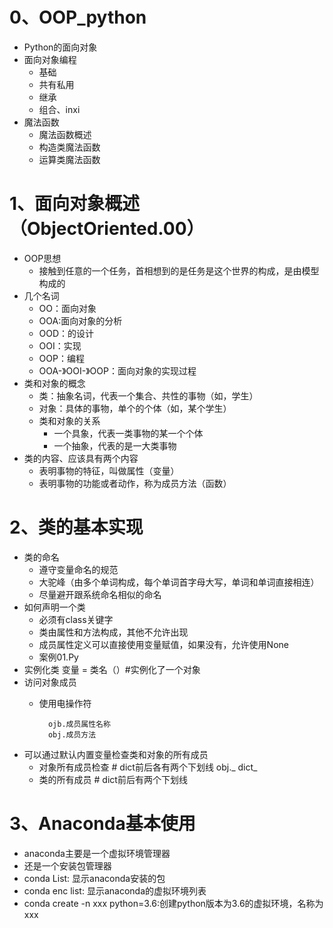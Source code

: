 # 0、OOP_python
- Python的面向对象
- 面向对象编程
    - 基础
    - 共有私用
    - 继承
    - 组合、inxi
- 魔法函数
    - 魔法函数概述
    - 构造类魔法函数
    - 运算类魔法函数
    
# 1、面向对象概述（ObjectOriented.00）       
- OOP思想
    - 接触到任意的一个任务，首相想到的是任务是这个世界的构成，是由模型构成的
- 几个名词
    - OO：面向对象
    - OOA:面向对象的分析
    - OOD：的设计
    - OOI：实现
    - OOP：编程
    - OOA-》OOI-》OOP：面向对象的实现过程
- 类和对象的概念
    - 类：抽象名词，代表一个集合、共性的事物（如，学生）
    - 对象：具体的事物，单个的个体（如，某个学生）
    - 类和对象的关系
        - 一个具象，代表一类事物的某一个个体
        - 一个抽象，代表的是一大类事物
- 类的内容、应该具有两个内容
    - 表明事物的特征，叫做属性（变量）
    - 表明事物的功能或者动作，称为成员方法（函数）
    
# 2、类的基本实现
- 类的命名
    - 遵守变量命名的规范
    - 大驼峰（由多个单词构成，每个单词首字母大写，单词和单词直接相连）
    - 尽量避开跟系统命名相似的命名
- 如何声明一个类
    - 必须有class关键字
    - 类由属性和方法构成，其他不允许出现
    - 成员属性定义可以直接使用变量赋值，如果没有，允许使用None
    - 案例01.Py             
- 实例化类
    变量 = 类名（）#实例化了一个对象
- 访问对象成员
    - 使用电操作符
    
            ojb.成员属性名称
            obj.成员方法 
- 可以通过默认内置变量检查类和对象的所有成员
    - 对象所有成员检查
            # dict前后各有两个下划线
            obj._ dict_
    - 类的所有成员
            # dict前后有两个下划线
            
                                    
# 3、Anaconda基本使用
- anaconda主要是一个虚拟环境管理器
- 还是一个安装包管理器
- conda List: 显示anaconda安装的包
- conda enc list: 显示anaconda的虚拟环境列表        
- conda create -n xxx python=3.6:创建python版本为3.6的虚拟环境，名称为xxx